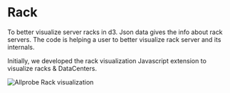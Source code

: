 # Rack
To better visualize server racks in d3.
Json data gives the info about rack servers. The code is helping a user to better visualize rack server and its internals.

Initially, we developed the rack visualization Javascript extension to visualize racks & DataCenters.


![](https://www.allprobe.com/img/screenshots/rack-2.png "Allprobe Rack visualization")

